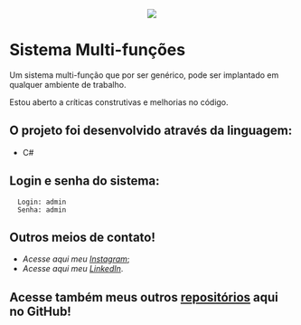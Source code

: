 
<p align="center">
<img src="https://github.com/MatheusFranciscone/projeto-multifunctions/blob/master/Aula06_Ex01/computer-icon.png">
</p>

# Sistema Multi-funções
  Um sistema multi-função que por ser genérico, pode ser implantado em qualquer ambiente de trabalho.  
  
  Estou aberto a críticas construtivas e melhorias no código.
  
## O projeto foi desenvolvido através da linguagem: 
 * C#
 
## Login e senha do sistema: 
      Login: admin
      Senha: admin

## Outros meios de contato!

 * _Acesse aqui meu_ [_Instagram_](https://www.instagram.com/_franciscone/);
 * _Acesse aqui meu_ [_LinkedIn_](https://www.linkedin.com/in/matheus-franciscone/).
 
## Acesse também meus outros [repositórios](https://github.com/MatheusFranciscone?tab=repositories) aqui no GitHub!
